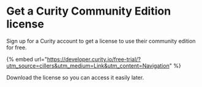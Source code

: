 # Get a Curity Community Edition license

Sign up for a Curity account to get a license to use their community edition for free.&#x20;

{% embed url="https://developer.curity.io/free-trial/?utm_source=cillers&utm_medium=Link&utm_content=Navigation" %}

Download the license so you can access it easily later.&#x20;

